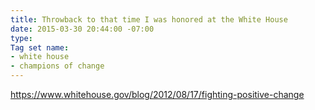 ```yaml
---
title: Throwback to that time I was honored at the White House
date: 2015-03-30 20:44:00 -07:00
type: 
Tag set name:
- white house
- champions of change
---
```


[https://www.whitehouse.gov/blog/2012/08/17/fighting-positive-change
](https://www.whitehouse.gov/blog/2012/08/17/fighting-positive-change)